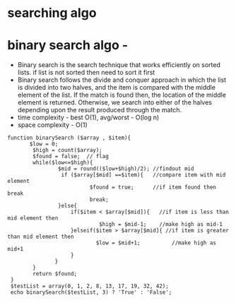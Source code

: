 # searching algo
# binary search  algo -
- Binary search is the search technique that works efficiently on sorted lists. if list is not sorted then need to sort it first
- Binary search follows the divide and conquer approach in which the list is divided into two halves, and the item is compared with the middle element of the list. If the match is found then, the location of the middle element is returned. Otherwise, we search into either of the halves depending upon the result produced through the match.
- time complexity - best O(1), avg/worst - O(log n)
- space complexity - O(1)
```
function binarySearch ($array , $item){
       $low = 0;
        $high = count($array);
        $found = false;  // flag
        while($low<=$high){
                $mid = round(($low+$high)/2); //findout mid
                 if ($array[$mid] ==$item){   //compare item with mid element
                          $found = true;      //if item found then break 
                          break;
                }else{
                    if($item < $array[$mid]){   //if item is less than mid element then 
                             $high = $mid-1;    //make high as mid-1
                    }elseif($item > $array[$mid]{ //if item is greater than mid element then 
                            $low = $mid+1;          //make high as mid+1
                    }
               }
        }
        return $found;
 }
 $testList = array(0, 1, 2, 8, 13, 17, 19, 32, 42);
 echo binarySearch($testList, 3) ? 'True' : 'False';
```
